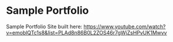 # Sample Portfolio
Sample Portfolio Site built here: https://www.youtube.com/watch?v=emoblQTc1s8&list=PLAd8n86B0L2ZOS46r7gWjZsHPvUK1Mwvv
